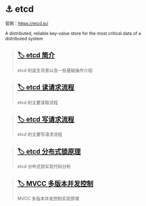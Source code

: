 # ⚓ etcd

官网：https://etcd.io/

A distributed, reliable key-value store for the most critical data of a distributed system

> ## [🏷️ etcd 简介](posts/etcd/etcd简介.md)
>
> etcd 的诞生背景以及一些基础操作介绍

>   ## [🏷️ etcd 读请求流程](posts/etcd/etcd读请求流程.md)
>
>   etcd 的主要读取流程

>   ## [🏷️ etcd 写请求流程](posts/etcd/etcd写请求流程.md)
>
>   etcd 的主要写请求流程

>   ## [🏷️ etcd 分布式锁原理](posts/etcd/etcd分布式锁原理.md)
>
>   etcd 分布式锁实现代码分析

>   ## [🏷️ MVCC 多版本并发控制](posts/etcd/MVCC多版本并发控制.md)
>
>   MVCC 多版本并发控制实现原理



